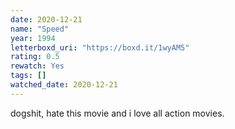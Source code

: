 ```yaml
---
date: 2020-12-21
name: "Speed"
year: 1994
letterboxd_uri: "https://boxd.it/1wyAM5"
rating: 0.5
rewatch: Yes
tags: []
watched_date: 2020-12-21
---
```


dogshit, hate this movie and i love all action movies.
